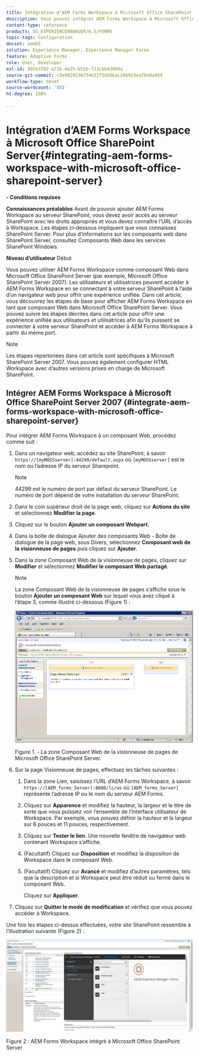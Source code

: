 ```yaml
---
title: Intégration d’AEM Forms Workspace à Microsoft Office SharePoint Server
description: Vous pouvez intégrer AEM Forms Workspace à Microsoft Office SharePoint Server.
content-type: reference
products: SG_EXPERIENCEMANAGER/6.5/FORMS
topic-tags: Configuration
docset: aem65
solution: Experience Manager, Experience Manager Forms
feature: Adaptive Forms
role: User, Developer
exl-id: 907e3702-a71b-4e25-b52b-f33cbb43009a
source-git-commit: c3e9029236734e22f5d266ac26b923eafbe0a459
workflow-type: tm+mt
source-wordcount: '551'
ht-degree: 100%

---
```


# Intégration d’AEM Forms Workspace à Microsoft Office SharePoint Server{#integrating-aem-forms-workspace-with-microsoft-office-sharepoint-server}

**- Conditions requises**

**Connaissances préalables** 
Avant de pouvoir ajouter AEM Forms Workspace au serveur SharePoint, vous devez avoir accès au serveur SharePoint avec les droits appropriés et vous devez connaître l’URL d’accès à Workspace. Les étapes ci-dessous impliquent que vous connaissez SharePoint Server. Pour plus d’informations sur les composants web dans SharePoint Server, consultez Composants Web dans les services SharePoint Windows.

**Niveau d’utilisateur** Début

Vous pouvez utiliser AEM Forms Workspace comme composant Web dans Microsoft Office SharePoint Server (par exemple, Microsoft Office SharePoint Server 2007). Les utilisateurs et utilisatrices peuvent accéder à AEM Forms Workspace en se connectant à votre serveur SharePoint à l’aide d’un navigateur web pour offrir une expérience unifiée. Dans cet article, vous découvrez les étapes de base pour afficher AEM Forms Workspace en tant que composant Web dans Microsoft Office SharePoint Server. Vous pouvez suivre les étapes décrites dans cet article pour offrir une expérience unifiée aux utilisateurs et utilisatrices afin qu’ils puissent se connecter à votre serveur SharePoint et accéder à AEM Forms Workspace à partir du même port.

>[!NOTE]
>
>Les étapes répertoriées dans cet article sont spécifiques à Microsoft SharePoint Server 2007. Vous pouvez également configurer HTML Workspace avec d’autres versions prises en charge de Microsoft SharePoint.

## Intégrer AEM Forms Workspace à Microsoft Office SharePoint Server 2007 {#integrate-aem-forms-workspace-with-microsoft-office-sharepoint-server}

Pour intégrer AEM Forms Workspace à un composant Web, procédez comme suit :

1. Dans un navigateur web, accédez au site SharePoint, à savoir `https://[myMOSSserver]:44299/default.aspx` où `[myMOSSserver]` est le nom ou l’adresse IP du serveur Sharepoint.

   >[!NOTE]
   >
   >44299 est le numéro de port par défaut du serveur SharePoint. Le numéro de port dépend de votre installation du serveur SharePoint.

1. Dans le coin supérieur droit de la page web, cliquez sur **Actions du site** et sélectionnez **Modifier la page**.
1. Cliquez sur le bouton **Ajouter un composant Webpart.**
1. Dans la boîte de dialogue Ajouter des composants Web - Boîte de dialogue de la page web, sous Divers, sélectionnez **Composant web de la visionneuse de pages** puis cliquez sur **Ajouter**.
1. Dans la zone Composant Web de la visionneuse de pages, cliquez sur **Modifier** et sélectionnez **Modifier le composant Web partagé**.

   >[!NOTE]
   >
   >La zone Composant Web de la visionneuse de pages s’affiche sous le bouton **Ajouter un composant Web** sur lequel vous avez cliqué à l’étape 3, comme illustré ci-dessous (Figure 1) :

   ![Zone Composant Webpart de la visionneuse de pages de Microsoft Office SharePoint Server.](assets/page-viewer-web-part-box-in-microsoft-office-sharepoint-server.png)

   Figure 1. - La zone Composant Web de la visionneuse de pages de Microsoft Office SharePoint Server.

1. Sur la page Visionneuse de pages, effectuez les tâches suivantes :

   1. Dans la zone Lien, saisissez l’URL d’AEM Forms Workspace, à savoir `https://[AEM_forms_Server]:8080/lc/ws` où `[AEM_forms_Server]` représente l’adresse IP ou le nom du serveur AEM Forms.
   1. Cliquez sur **Apparence** et modifiez la hauteur, la largeur et le titre de sorte que vous puissiez voir l’ensemble de l’interface utilisateur de Workspace. Par exemple, vous pouvez définir la hauteur et la largeur sur 6 pouces et 11 pouces, respectivement.
   1. Cliquez sur **Tester le lien**. Une nouvelle fenêtre de navigateur web contenant Workspace s’affiche.
   1. (Facultatif) Cliquez sur **Disposition** et modifiez la disposition de Workspace dans le composant Web.
   1. (Facultatif) Cliquez sur **Avancé** et modifiez d’autres paramètres, tels que la description et si Workspace peut être réduit ou fermé dans le composant Web.

      Cliquez sur **Appliquer**.

1. Cliquez sur **Quitter le mode de modification** et vérifiez que vous pouvez accéder à Workspace.

Une fois les étapes ci-dessus effectuées, votre site SharePoint ressemble à l’illustration suivante (Figure 2) :

![AEM Forms Workspace intégré à Microsoft Office SharePoint Server](assets/aem-forms-workspace.jpg)

Figure 2 : AEM Forms Workspace intégré à Microsoft Office SharePoint Server
